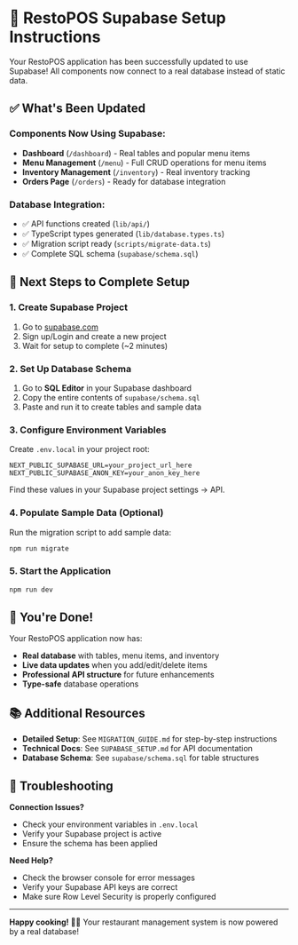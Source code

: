 # 🚀 RestoPOS Supabase Setup Instructions

Your RestoPOS application has been successfully updated to use Supabase! All components now connect to a real database instead of static data.

## ✅ What's Been Updated

### Components Now Using Supabase:

- **Dashboard** (`/dashboard`) - Real tables and popular menu items
- **Menu Management** (`/menu`) - Full CRUD operations for menu items
- **Inventory Management** (`/inventory`) - Real inventory tracking
- **Orders Page** (`/orders`) - Ready for database integration

### Database Integration:

- ✅ API functions created (`lib/api/`)
- ✅ TypeScript types generated (`lib/database.types.ts`)
- ✅ Migration script ready (`scripts/migrate-data.ts`)
- ✅ Complete SQL schema (`supabase/schema.sql`)

## 🎯 Next Steps to Complete Setup

### 1. Create Supabase Project

1. Go to [supabase.com](https://supabase.com)
2. Sign up/Login and create a new project
3. Wait for setup to complete (~2 minutes)

### 2. Set Up Database Schema

1. Go to **SQL Editor** in your Supabase dashboard
2. Copy the entire contents of `supabase/schema.sql`
3. Paste and run it to create tables and sample data

### 3. Configure Environment Variables

Create `.env.local` in your project root:

```env
NEXT_PUBLIC_SUPABASE_URL=your_project_url_here
NEXT_PUBLIC_SUPABASE_ANON_KEY=your_anon_key_here
```

Find these values in your Supabase project settings → API.

### 4. Populate Sample Data (Optional)

Run the migration script to add sample data:

```bash
npm run migrate
```

### 5. Start the Application

```bash
npm run dev
```

## 🎉 You're Done!

Your RestoPOS application now has:

- **Real database** with tables, menu items, and inventory
- **Live data updates** when you add/edit/delete items
- **Professional API structure** for future enhancements
- **Type-safe** database operations

## 📚 Additional Resources

- **Detailed Setup**: See `MIGRATION_GUIDE.md` for step-by-step instructions
- **Technical Docs**: See `SUPABASE_SETUP.md` for API documentation
- **Database Schema**: See `supabase/schema.sql` for table structures

## 🔧 Troubleshooting

**Connection Issues?**

- Check your environment variables in `.env.local`
- Verify your Supabase project is active
- Ensure the schema has been applied

**Need Help?**

- Check the browser console for error messages
- Verify your Supabase API keys are correct
- Make sure Row Level Security is properly configured

---

**Happy cooking! 👨‍🍳** Your restaurant management system is now powered by a real database!
